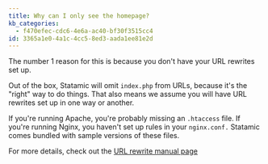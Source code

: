 ```yaml
---
title: Why can I only see the homepage?
kb_categories:
  - f470efec-cdc6-4e6a-ac40-bf30f3515cc4
id: 3365a1e0-4a1c-4cc5-8ed3-aada1ee81e2d
---
```

The number 1 reason for this is because you don't have your URL rewrites set up.

Out of the box, Statamic will omit `index.php` from URLs, because it's the "right" way to do things. That also means
we assume you will have URL rewrites set up in one way or another.

If you're running Apache, you're probably missing an `.htaccess` file. If you're running Nginx, you haven't set up
rules in your `nginx.conf.` Statamic comes bundled with sample versions of these files.

For more details, check out the [URL rewrite manual page](http://docs.statamic.com/getting-started#rewrites)
